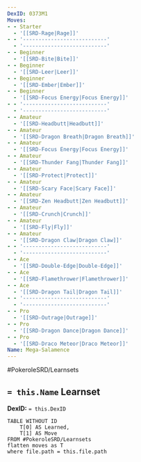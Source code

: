 ```yaml
---
DexID: 0373M1
Moves:
- - Starter
  - '[[SRD-Rage|Rage]]'
- - '---------------------------'
  - '---------------------------'
- - Beginner
  - '[[SRD-Bite|Bite]]'
- - Beginner
  - '[[SRD-Leer|Leer]]'
- - Beginner
  - '[[SRD-Ember|Ember]]'
- - Beginner
  - '[[SRD-Focus Energy|Focus Energy]]'
- - '---------------------------'
  - '---------------------------'
- - Amateur
  - '[[SRD-Headbutt|Headbutt]]'
- - Amateur
  - '[[SRD-Dragon Breath|Dragon Breath]]'
- - Amateur
  - '[[SRD-Focus Energy|Focus Energy]]'
- - Amateur
  - '[[SRD-Thunder Fang|Thunder Fang]]'
- - Amateur
  - '[[SRD-Protect|Protect]]'
- - Amateur
  - '[[SRD-Scary Face|Scary Face]]'
- - Amateur
  - '[[SRD-Zen Headbutt|Zen Headbutt]]'
- - Amateur
  - '[[SRD-Crunch|Crunch]]'
- - Amateur
  - '[[SRD-Fly|Fly]]'
- - Amateur
  - '[[SRD-Dragon Claw|Dragon Claw]]'
- - '---------------------------'
  - '---------------------------'
- - Ace
  - '[[SRD-Double-Edge|Double-Edge]]'
- - Ace
  - '[[SRD-Flamethrower|Flamethrower]]'
- - Ace
  - '[[SRD-Dragon Tail|Dragon Tail]]'
- - '---------------------------'
  - '---------------------------'
- - Pro
  - '[[SRD-Outrage|Outrage]]'
- - Pro
  - '[[SRD-Dragon Dance|Dragon Dance]]'
- - Pro
  - '[[SRD-Draco Meteor|Draco Meteor]]'
Name: Mega-Salamence
---
```


#PokeroleSRD/Learnsets

## `= this.Name` Learnset

**DexID:** `= this.DexID`

```dataview
TABLE WITHOUT ID
    T[0] AS Learned,
    T[1] AS Move
FROM #PokeroleSRD/Learnsets
flatten moves as T
where file.path = this.file.path
```

